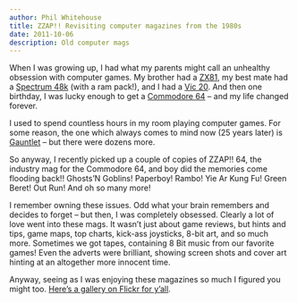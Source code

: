 ```yaml
---
author: Phil Whitehouse
title: ZZAP!! Revisiting computer magazines from the 1980s
date: 2011-10-06
description: Old computer mags
---
```


When I was growing up, I had what my parents might call an unhealthy obsession with computer games. My brother had a [ZX81](http://en.wikipedia.org/wiki/ZX81), my best mate had a [Spectrum 48k](http://en.wikipedia.org/wiki/ZX_Spectrum) (with a ram pack!), and I had a [Vic 20](http://en.wikipedia.org/wiki/Commodore_VIC-20). And then one birthday, I was lucky enough to get a [Commodore 64](http://en.wikipedia.org/wiki/Commodore_64) – and my life changed forever.

I used to spend countless hours in my room playing computer games. For some reason, the one which always comes to mind now (25 years later) is [Gauntlet](http://en.wikipedia.org/wiki/Gauntlet_(arcade_game)) – but there were dozens more.

So anyway, I recently picked up a couple of copies of ZZAP!! 64, the industry mag for the Commodore 64, and boy did the memories come flooding back!! Ghosts’N Goblins! Paperboy! Rambo! Yie Ar Kung Fu! Green Beret! Out Run! And oh so many more!

I remember owning these issues. Odd what your brain remembers and decides to forget – but then, I was completely obsessed. Clearly a lot of love went into these mags. It wasn’t just about game reviews, but hints and tips, game maps, top charts, kick-ass joysticks, 8-bit art, and so much more. Sometimes we got tapes, containing 8 Bit music from our favorite games! Even the adverts were brilliant, showing screen shots and cover art hinting at an altogether more innocent time.

Anyway, seeing as I was enjoying these magazines so much I figured you might too. [Here’s a gallery on Flickr for y’all](https://www.flickr.com/photos/philliecasablanca/albums/72157627155245909).
